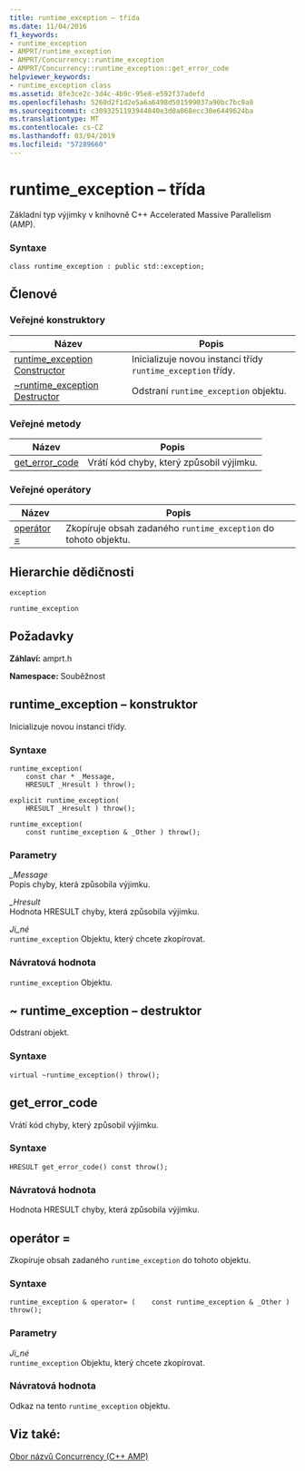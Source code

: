 ```yaml
---
title: runtime_exception – třída
ms.date: 11/04/2016
f1_keywords:
- runtime_exception
- AMPRT/runtime_exception
- AMPRT/Concurrency::runtime_exception
- AMPRT/Concurrency::runtime_exception::get_error_code
helpviewer_keywords:
- runtime_exception class
ms.assetid: 8fe3ce2c-3d4c-4b9c-95e8-e592f37adefd
ms.openlocfilehash: 5260d2f1d2e5a6a6498d501599037a90bc7bc9a0
ms.sourcegitcommit: c3093251193944840e3d0a068ecc30e6449624ba
ms.translationtype: MT
ms.contentlocale: cs-CZ
ms.lasthandoff: 03/04/2019
ms.locfileid: "57289660"
---
```

# <a name="runtimeexception-class"></a>runtime_exception – třída

Základní typ výjimky v knihovně C++ Accelerated Massive Parallelism (AMP).

### <a name="syntax"></a>Syntaxe

```
class runtime_exception : public std::exception;
```

## <a name="members"></a>Členové

### <a name="public-constructors"></a>Veřejné konstruktory

|Název|Popis|
|----------|-----------------|
|[runtime_exception Constructor](#ctor)|Inicializuje novou instanci třídy `runtime_exception` třídy.|
|[~runtime_exception Destructor](#dtor)|Odstraní `runtime_exception` objektu.|

### <a name="public-methods"></a>Veřejné metody

|Název|Popis|
|----------|-----------------|
|[get_error_code](#runtime_exception__get_error_code)|Vrátí kód chyby, který způsobil výjimku.|

### <a name="public-operators"></a>Veřejné operátory

|Název|Popis|
|----------|-----------------|
|[operátor =](#operator_eq)|Zkopíruje obsah zadaného `runtime_exception` do tohoto objektu.|

## <a name="inheritance-hierarchy"></a>Hierarchie dědičnosti

`exception`

`runtime_exception`

## <a name="requirements"></a>Požadavky

**Záhlaví:** amprt.h

**Namespace:** Souběžnost

## <a name="runtime_exception__ctor"></a>  runtime_exception – konstruktor

Inicializuje novou instanci třídy.

### <a name="syntax"></a>Syntaxe

```
runtime_exception(
    const char * _Message,
    HRESULT _Hresult ) throw();

explicit runtime_exception(
    HRESULT _Hresult ) throw();

runtime_exception(
    const runtime_exception & _Other ) throw();
```

### <a name="parameters"></a>Parametry

*_Message*<br/>
Popis chyby, která způsobila výjimku.

*_Hresult*<br/>
Hodnota HRESULT chyby, která způsobila výjimku.

*Ji_né*<br/>
`runtime_exception` Objektu, který chcete zkopírovat.

### <a name="return-value"></a>Návratová hodnota

`runtime_exception` Objektu.

## <a name="dtor"></a>  ~ runtime_exception – destruktor

Odstraní objekt.

### <a name="syntax"></a>Syntaxe

```
virtual ~runtime_exception() throw();
```

## <a name="runtime_exception__get_error_code"></a>  get_error_code

Vrátí kód chyby, který způsobil výjimku.

### <a name="syntax"></a>Syntaxe

```
HRESULT get_error_code() const throw();
```

### <a name="return-value"></a>Návratová hodnota

Hodnota HRESULT chyby, která způsobila výjimku.

## <a name="runtime_exception__operator_eq"></a>  operátor =
  Zkopíruje obsah zadaného `runtime_exception` do tohoto objektu.

### <a name="syntax"></a>Syntaxe

```
runtime_exception & operator= (    const runtime_exception & _Other ) throw();
```

### <a name="parameters"></a>Parametry

*Ji_né*<br/>
`runtime_exception` Objektu, který chcete zkopírovat.

### <a name="return-value"></a>Návratová hodnota

Odkaz na tento `runtime_exception` objektu.

## <a name="see-also"></a>Viz také:

[Obor názvů Concurrency (C++ AMP)](concurrency-namespace-cpp-amp.md)
